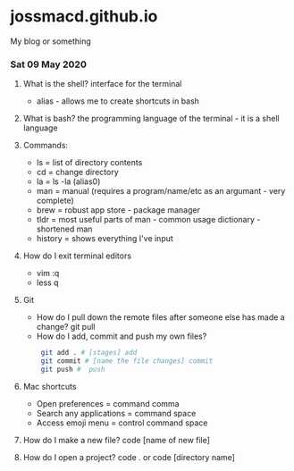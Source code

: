# jossmacd.github.io
My blog or something


### Sat 09 May 2020
1. What is the shell? interface for the terminal
     * alias - allows me to create shortcuts in bash
1. What is bash? the programming language of the terminal - it is a shell language
1. Commands:
    * ls = list of directory contents
    * cd = change directory
    * la = ls -la (alias0)
    * man = manual (requires a program/name/etc as an argumant - very complete)
    * brew = robust app store - package manager
    * tldr = most useful parts of man - common usage dictionary - shortened man
    * history = shows everything I've input

1. How do I exit terminal editors
    * vim :q
    * less q

1. Git
    * How do I pull down the remote files after someone else has made a change? git pull 
    * How do I add, commit and push my own files?   
      ``` bash
       git add . # [stages] add 
       git commit # [name the file changes] commit 
       git push #  push 
      ```
1. Mac shortcuts
    * Open preferences = command comma
    * Search any applications = command space
    * Access emoji menu = control command space 
1. How do I make a new file? code [name of new file]
1. How do I open a project? code . or code [directory name]



